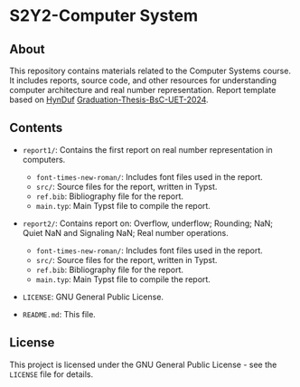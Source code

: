 # S2Y2-Computer System

## About

This repository contains materials related to the Computer Systems course. It includes reports, source code, and other resources for understanding computer architecture and real number representation.
Report template based on [HynDuf](https://github.com/HynDuf) [Graduation-Thesis-BsC-UET-2024](https://github.com/HynDuf/Graduation-Thesis-BsC-UET-2024).

## Contents

*   `report1/`: Contains the first report on real number representation in computers.
    *   `font-times-new-roman/`: Includes font files used in the report.
    *   `src/`: Source files for the report, written in Typst.
    *   `ref.bib`: Bibliography file for the report.
    *   `main.typ`: Main Typst file to compile the report.

*   `report2/`: Contains report on: Overflow, underflow; Rounding; NaN; Quiet NaN and Signaling NaN; Real number operations.
    *   `font-times-new-roman/`: Includes font files used in the report.
    *   `src/`: Source files for the report, written in Typst.
    *   `ref.bib`: Bibliography file for the report.
    *   `main.typ`: Main Typst file to compile the report.

*   `LICENSE`: GNU General Public License.
*   `README.md`: This file.

## License

This project is licensed under the GNU General Public License - see the `LICENSE` file for details.
